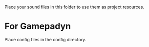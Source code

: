Place your sound files in this folder to use them as project resources.

# For Gamepadyn

Place config files in the config directory.